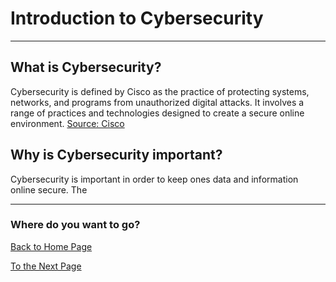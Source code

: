 # Introduction to Cybersecurity 

---
## What is Cybersecurity?
Cybersecurity is defined by Cisco as the practice of protecting systems, networks, and programs from unauthorized digital attacks. It involves a range of practices and technologies designed to create a secure online environment.
[Source: Cisco ](https://www.cisco.com/site/us/en/learn/topics/security/what-is-cybersecurity.html#tabs-7edb32179e-item-d43da2dc1e-tab)

## Why is Cybersecurity important?
Cybersecurity is important in order to keep ones data and information online secure. The 

---
### Where do you want to go?
[Back to Home Page](ReadMe.md)

[To the Next Page](terms.md)

